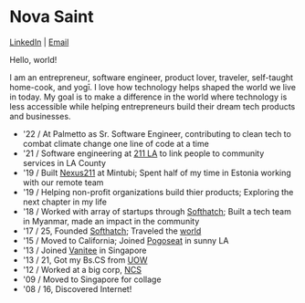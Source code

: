 # Nova Saint

[LinkedIn](https://www.linkedin.com/in/novasaint) | [Email](mailto:hello@novasaint.com)

Hello, world!

I am an entrepreneur, software engineer, product lover, traveler, self-taught home-cook, and yogī. I love how technology helps shaped the world we live in today. My goal is to make a difference in the world where technology is less accessible while helping entrepreneurs build their dream tech products and businesses.

- '22 / At Palmetto as Sr. Software Engineer, contributing to clean tech to combat climate change one line of code at a time
- '21 / Software engineering at [211 LA](https://211la.org) to link people to community services in LA County
- '19 / Built [Nexus211](https://www.nexus211.com) at Mintubi; Spent half of my time in Estonia working with our remote team
- '19 / Helping non-profit organizations build thier products; Exploring the next chapter in my life
- '18 / Worked with array of startups through [Softhatch](https://www.softhatch.com); Built a tech team in Myanmar, made an impact in the community
- '17 / 25, Founded [Softhatch](https://www.softhath.com); Traveled the [world](https://www.instagram.com/novasaint/)
- '15 / Moved to California; Joined [Pogoseat](https://www.pogoseat.com) in sunny LA
- '13 / Joined [Vanitee](https://www.vanitee.com/) in Singapore
- '13 / 21, Got my Bs.CS from [UOW](https://www.uow.edu.au/)
- '12 / Worked at a big corp, [NCS](https://www.ncs.com.sg)
- '09 / Moved to Singapore for collage
- '08 / 16, Discovered Internet!
